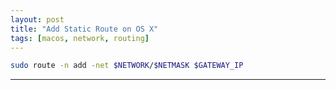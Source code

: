 ```yaml
---
layout: post
title: "Add Static Route on OS X"
tags: [macos, network, routing]
---
```


```bash
sudo route -n add -net $NETWORK/$NETMASK $GATEWAY_IP
```

---
